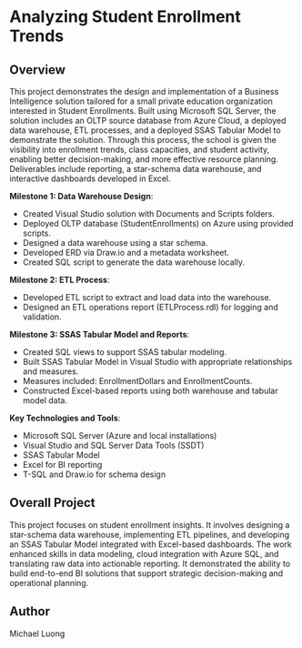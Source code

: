 

# Analyzing Student Enrollment Trends 

## Overview
This project demonstrates the design and implementation of a Business Intelligence solution tailored for a small private education organization interested in Student Enrollments. Built using Microsoft SQL Server, the solution includes an OLTP source database from Azure Cloud, a deployed data warehouse, ETL processes, and a deployed SSAS Tabular Model to demonstrate the solution. Through this process, the school is given the visibility into enrollment trends, class capacities, and student activity, enabling better decision-making, and more effective resource planning. Deliverables include reporting, a star-schema data warehouse, and interactive dashboards developed in Excel. 

**Milestone 1: Data Warehouse Design**:
  - Created Visual Studio solution with Documents and Scripts folders.
  - Deployed OLTP database (StudentEnrollments) on Azure using provided scripts.
  - Designed a data warehouse using a star schema.
  - Developed ERD via Draw.io and a metadata worksheet.
  - Created SQL script to generate the data warehouse locally.

 **Milestone 2: ETL Process**:
  - Developed ETL script to extract and load data into the warehouse.
  - Designed an ETL operations report (ETLProcess.rdl) for logging and validation.

 **Milestone 3: SSAS Tabular Model and Reports**:
  - Created SQL views to support SSAS tabular modeling.
  - Built SSAS Tabular Model in Visual Studio with appropriate relationships and measures.
  - Measures included: EnrollmentDollars and EnrollmentCounts.
  - Constructed Excel-based reports using both warehouse and tabular model data.

 **Key Technologies and Tools**:
  - Microsoft SQL Server (Azure and local installations)
  - Visual Studio and SQL Server Data Tools (SSDT)
  - SSAS Tabular Model
  - Excel for BI reporting
  - T-SQL and Draw.io for schema design

## Overall Project
This project focuses on student enrollment insights. It involves designing a star-schema data warehouse, implementing ETL pipelines, and developing an SSAS Tabular Model integrated with Excel-based dashboards. The work enhanced skills in data modeling, cloud integration with Azure SQL, and translating raw data into actionable reporting. It demonstrated the ability to build end-to-end BI solutions that support strategic decision-making and operational planning.

## Author
Michael Luong

